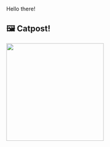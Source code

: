 Hello there!



## 🖼️ Catpost!

<sub>
    <img src="https://cdn2.thecatapi.com/images/MTgxMzg3OA.jpg" height="256">
</sub>

